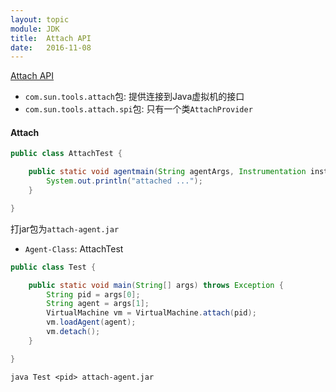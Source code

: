 ```yaml
---
layout: topic
module: JDK
title:  Attach API
date:   2016-11-08
---
```


[Attach API](http://docs.oracle.com/javase/8/docs/jdk/api/attach/spec/index.html)

* `com.sun.tools.attach`包: 提供连接到Java虚拟机的接口
* `com.sun.tools.attach.spi`包: 只有一个类`AttachProvider`

#### Attach

```java
public class AttachTest {

    public static void agentmain(String agentArgs, Instrumentation inst) {
        System.out.println("attached ...");
    }

}
```

打jar包为`attach-agent.jar`

* `Agent-Class`: AttachTest

```java
public class Test {

    public static void main(String[] args) throws Exception {
        String pid = args[0];
        String agent = args[1];
        VirtualMachine vm = VirtualMachine.attach(pid);
        vm.loadAgent(agent);
        vm.detach();
    }

}
```

`java Test <pid> attach-agent.jar`
